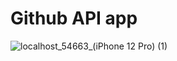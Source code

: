 # Github API app


![localhost_54663_(iPhone 12 Pro) (1)](https://user-images.githubusercontent.com/65074722/222986404-14bb5c47-967d-4585-a65a-3394f8d50811.png)
